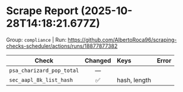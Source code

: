 # Scrape Report (2025-10-28T14:18:21.677Z)

Group: `compliance`  |  Run: https://github.com/AlbertoRoca96/scraping-checks-scheduler/actions/runs/18877877382

| Check | Changed | Keys | Error |
|---|:---:|:--|:--|
| `psa_charizard_pop_total` | — |  |  |
| `sec_aapl_8k_list_hash` | ✅ | hash, length |  |
